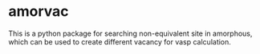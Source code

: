 # amorvac
This is a python package for searching non-equivalent site in amorphous, which can be used to create different vacancy for vasp calculation.
